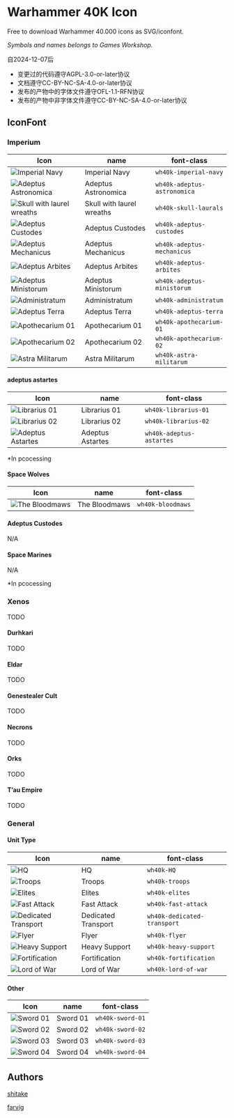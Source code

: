 # Warhammer 40K Icon

Free to download Warhammer 40.000 icons as SVG/iconfont.

*Symbols and names belongs to Games Workshop.*

自2024-12-07后

+ 变更过的代码遵守AGPL-3.0-or-later协议
+ 文档遵守CC-BY-NC-SA-4.0-or-later协议
+ 发布的产物中的字体文件遵守OFL-1.1-RFN协议
+ 发布的产物中非字体文件遵守CC-BY-NC-SA-4.0-or-later协议

## IconFont

### Imperium

| Icon                                                       | name                      | font-class                  |
|------------------------------------------------------------|---------------------------|-----------------------------|
| ![Imperial Navy](./src/svgs/imperial-navy.svg)             | Imperial Navy             | `wh40k-imperial-navy`       |
| ![Adeptus Astronomica](./src/svgs/adeptus-astronomica.svg) | Adeptus Astronomica       | `wh40k-adeptus-astronomica` |
| ![Skull with laurel wreaths](./src/svgs/skull-laurals.svg) | Skull with laurel wreaths | `wh40k-skull-laurals`       |
| ![Adeptus Custodes](./src/svgs/adeptus-custodes.svg)       | Adeptus Custodes          | `wh40k-adeptus-custodes`    |
| ![Adeptus Mechanicus](./src/svgs/adeptus-mechanicus.svg)   | Adeptus Mechanicus        | `wh40k-adeptus-mechanicus`  |
| ![Adeptus Arbites](./src/svgs/adeptus-arbites.svg)         | Adeptus Arbites           | `wh40k-adeptus-arbites`     |
| ![Adeptus Ministorum](./src/svgs/adeptus-ministorum.svg)   | Adeptus Ministorum        | `wh40k-adeptus-ministorum`  |
| ![Administratum](./src/svgs/administratum.svg)             | Administratum             | `wh40k-administratum`       |
| ![Adeptus Terra](./src/svgs/adeptus-terra.svg)             | Adeptus Terra             | `wh40k-adeptus-terra`       |
| ![Apothecarium 01](./src/svgs/apothecarium-01.svg)         | Apothecarium 01           | `wh40k-apothecarium-01`     |
| ![Apothecarium 02](./src/svgs/apothecarium-02.svg)         | Apothecarium 02           | `wh40k-apothecarium-02`     |
| ![Astra Militarum](./src/svgs/astra-militarum.svg)         | Astra Militarum           | `wh40k-astra-militarum`     |

#### adeptus astartes

| Icon                                                         | name                 | font-class                   |
|--------------------------------------------------------------|----------------------|------------------------------|
| ![Librarius 01](./src/svgs/librarius-01.svg)                 | Librarius 01         | `wh40k-librarius-01`         |
| ![Librarius 02](./src/svgs/librarius-02.svg)                 | Librarius 02         | `wh40k-librarius-02`         |
| ![Adeptus Astartes](./src/svgs/adeptus-astartes.svg)         | Adeptus Astartes     | `wh40k-adeptus-astartes`     |

*In pcocessing

#### Space Wolves

| Icon                                                            | name          | font-class        |
|-----------------------------------------------------------------|---------------|-------------------|
| ![The Bloodmaws](./src/svgs/Imperium/SpaceWolves/bloodmaws.svg) | The Bloodmaws | `wh40k-bloodmaws` |

#### Adeptus Custodes

N/A

#### Space Marines

N/A

*In pcocessing

### Xenos

TODO

#### Durhkari

TODO

#### Eldar

TODO

#### Genestealer Cult

TODO

#### Necrons

TODO

#### Orks

TODO

#### T’au Empire

TODO

### General

#### Unit Type

| Icon                                                                        | name                | font-class                  |
|-----------------------------------------------------------------------------|---------------------|-----------------------------|
| ![HQ](./src/svgs/General/UnitType/HQ.svg)                                   | HQ                  | `wh40k-HQ`                  |
| ![Troops](./src/svgs/General/UnitType/troops.svg)                           | Troops              | `wh40k-troops`              |
| ![Elites](./src/svgs/General/UnitType/elites.svg)                           | Elites              | `wh40k-elites`              |
| ![Fast Attack](./src/svgs/General/UnitType/fast-attack.svg)                 | Fast Attack         | `wh40k-fast-attack`         |
| ![Dedicated Transport](./src/svgs/General/UnitType/dedicated-transport.svg) | Dedicated Transport | `wh40k-dedicated-transport` |
| ![Flyer](./src/svgs/General/UnitType/flyer.svg)                             | Flyer               | `wh40k-flyer`               |
| ![Heavy Support](./src/svgs/General/UnitType/heavy-support.svg)             | Heavy Support       | `wh40k-heavy-support`       |
| ![Fortification](./src/svgs/General/UnitType/fortification.svg)             | Fortification       | `wh40k-fortification`       |
| ![Lord of War](./src/svgs/General/UnitType/lord-of-war.svg)                 | Lord of War         | `wh40k-lord-of-war`         |

#### Other

| Icon                                               | name     | font-class       |
|----------------------------------------------------|----------|------------------|
| ![Sword 01](./src/svgs/General/Other/sword-01.svg) | Sword 01 | `wh40k-sword-01` |
| ![Sword 02](./src/svgs/General/Other/sword-02.svg) | Sword 02 | `wh40k-sword-02` |
| ![Sword 03](./src/svgs/General/Other/sword-03.svg) | Sword 03 | `wh40k-sword-03` |
| ![Sword 04](./src/svgs/General/Other/sword-04.svg) | Sword 04 | `wh40k-sword-04` |

## Authors

[shitake](https://github.com/molingyu)

[farvig](http://bakadesign.dk/)
